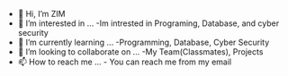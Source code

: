 - 👋 Hi, I’m ZIM
- 👀 I’m interested in ...
  -Im intrested in Programing, Database, and cyber security
- 🌱 I’m currently learning ...
  -Programming, Database, Cyber Security
- 💞️ I’m looking to collaborate on ...
  -My Team(Classmates), Projects
- 📫 How to reach me ... - You can reach me from my email

<!---
ZIM-Hub/ZIM-Hub is a ✨ special ✨ repository because its `README.md` (this file) appears on your GitHub profile.
You can click the Preview link to take a look at your changes.
--->
